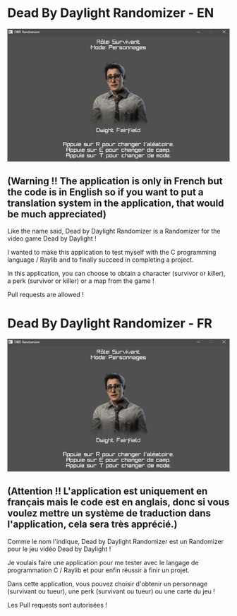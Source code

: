# Dead By Daylight Randomizer - EN

![image](dbdrandomizer_image.jpg)

## (Warning !! The application is only in French but the code is in English so if you want to put a translation system in the application, that would be much appreciated)

Like the name said, Dead by Daylight Randomizer is a Randomizer for the video game Dead by Daylight !

I wanted to make this application to test myself with the C programming language / Raylib and to finally succeed in completing a project.

In this application, you can choose to obtain a character (survivor or killer), a perk (survivor or killer) or a map from the game !

Pull requests are allowed !

# Dead By Daylight Randomizer - FR

![image](dbdrandomizer_image.jpg)

## (Attention !! L'application est uniquement en français mais le code est en anglais, donc si vous voulez mettre un système de traduction dans l'application, cela sera très apprécié.)

Comme le nom l'indique, Dead by Daylight Randomizer est un Randomizer pour le jeu vidéo Dead by Daylight !

Je voulais faire une application pour me tester avec le langage de programmation C / Raylib et pour enfin réussir à finir un projet.

Dans cette application, vous pouvez choisir d'obtenir un personnage (survivant ou tueur), une perk (survivant ou tueur) ou une carte du jeu !

Les Pull requests sont autorisées !